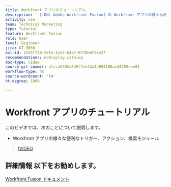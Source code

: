 ```yaml
---
title: Workfront アプリのチュートリアル
description: ' [!DNL Adobe Workfront Fusion] の Workfront アプリの様々な便利なトリガー、アクション、検索モジュールについて説明します。'
activity: use
team: Technical Marketing
type: Tutorial
feature: Workfront Fusion
role: User
level: Beginner
jira: KT-9056
exl-id: 12e5ff29-2efe-4ce3-b4a7-0778bdf5e427
recommendations: noDisplay,catalog
doc-type: video
source-git-commit: dfcca5f02a6d9f7ee44a1e894106ae48259eea91
workflow-type: ht
source-wordcount: '54'
ht-degree: 100%

---
```


# Workfront アプリのチュートリアル

このビデオでは、次のことについて説明します。

* Workfront アプリの様々な便利なトリガー、アクション、検索モジュール

>[!VIDEO](https://video.tv.adobe.com/v/3417977/?quality=12&learn=on&enablevpops&captions=jpn)


## 詳細情報 以下をお勧めします。

[Workfront Fusion ドキュメント](https://experienceleague.adobe.com/ja/docs/workfront-fusion/using/get-started-with-fusion/understand-workfront-fusion/workfront-fusion-overview)
